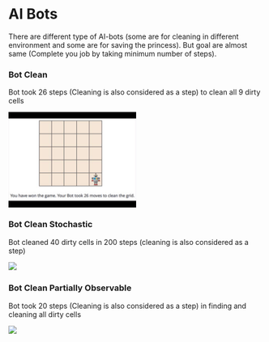 # AI Bots
There are different type of AI-bots (some are for cleaning in different environment and some are for saving the princess). But goal are
almost same (Complete you job by taking minimum number of steps).

### Bot Clean
Bot took 26 steps (Cleaning is also considered as a step) to clean all 9 dirty cells

<img align = 'center' src = 'gifs/botClean-game-4.gif' width = '50%'>

### Bot Clean Stochastic
Bot cleaned 40 dirty cells in 200 steps (cleaning is also considered as a step)

<img src = 'gifs/botClean-Stochastic.gif' width = '50%'>

### Bot Clean Partially Observable
Bot took 20 steps (Cleaning is also considered as a step) in finding and cleaning all dirty cells

<img src = 'botClean_observable.gif' width = '50%'>

